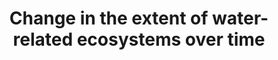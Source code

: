 ---
data_non_statistical: true
goal_meta_link: http://unstats.un.org/sdgs/files/metadata-compilation/Metadata-Goal-6.pdf
goal_meta_link_page: 25
graph: null
graph_status_notes: unk
graph_title: Change in the extent of water-related ecosystems over time
graph_type: null
graph_type_description: null
has_metadata: true
indicator: 6.6.1
indicator_definition: Percentage of change in water-related ecosystems over time (%
  change/year). The indicator would track changes over time in the extent of wetlands,
  forests and drylands, and in the minimum flows of rivers, volumes of freshwater
  in lakes and dams, and the groundwater table. The Ramsar Convention broad definition
  of "wetland" is used, which includes rivers and lakes, enabling three of the biome
  types mentioned in the target to be assessed - wetlands, rivers, lakes - plus other
  wetland types.
indicator_name: Change in the extent of water-related ecosystems over time
indicator_sort_order: 06.06.01
indicator_variable: null
layout: indicator
method_of_computation: It is proposed to estimate percentage change in each major
  ecosystem present in a country, and the indicator will enable Member States to report
  on those water-related ecosystems that are important to them. Wetland extent is
  computed through the existing Living Planet Index methodology for data collection
  and analysis (http://www.livingplanetindex.org/home/index). It consists of a number
  of stages including harvesting of time series data, codification and database entry,
  aggregation into sub-indices to reduce sampling bias, and further aggregation to
  create subglobal (ecologically and regionally specific) and global indices. The
  methodology is flexible to incorporating improving sources of information and data,
  for a more comprehensive assessment of trends. The structure of the indicator can
  be designed to align with the SEEA Water accounts and estimate percentage change
  in Natural Water Capital available to society based on a) Mean Annual Water Availability;
  b) Mean Annual Water Withdrawals; c) Environmental Water requirements Aquastat (FAO);
  GEMS Water for national data (UNEP).
permalink: /6-6-1/
published: true
rationale_interpretation: "Definitions of target elements: \n\tProtect implies a reduction\
  \ or eradication in loss or degradation \n\tRestore implies a reversal of loss or\
  \ degradation \n\tMountains, Forests, Wetlands, Rivers, Aquifers and Lakes include\
  \ ecosystems that provide freshwater-related ecosystem services \n\tWetlands are\
  \ further defined under the Ramsar Convention as areas of marsh, fen, peatland or\
  \ water, whether natural or artificial, permanent or temporary, with water that\
  \ is static or flowing, fresh, brackish or salt, including areas of marine water\
  \ the depth of which at low tide does not exceed six metres. It may also include\
  \ subterranean hydrological systems. \nWetlands are a prominent ecosystem type influencing\
  \ the water cycle and therefore of direct importance to the achievement of Goal\
  \ 6. Wetlands loss leads to increasing water insecurity and wetlands restoration\
  \ (increasing wetland area) is now a widespread response to achieving sustainable\
  \ water. Examples include how wetlands contribute to flood regulation, regulation\
  \ of surface water flows (flow regulation), and nutrient cycling (pollution regulation/water\
  \ quality)."
reporting_status: notstarted
sdg_goal: 6
source_active_1: true
source_notes_1: null
source_title_1: null
target: By 2020, protect and restore water-related ecosystems, including mountains,
  forests, wetlands, rivers, aquifers and lakes.
target_id: '6.6'
title: Change in the extent of water-related ecosystems over time
un_custodial_agency: 'UNEP (Partnering Agencies: UN-Water, IUCN, Ramsar)'
un_designated_tier: '3'
variable_description: null
variable_notes: null
---
